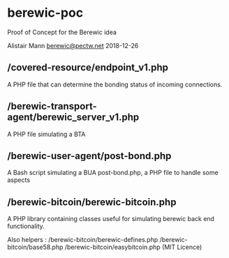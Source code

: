 # berewic-poc
Proof of Concept for the Berewic idea 

Alistair Mann	 berewic@pectw.net    2018-12-26

## /covered-resource/endpoint_v1.php
A PHP file that can determine the bonding status of incoming connections.

## /berewic-transport-agent/berewic_server_v1.php
A PHP file simulating a BTA

## /berewic-user-agent/post-bond.php
A Bash script simulating a BUA 
post-bond.php, a PHP file to handle some aspects

## /berewic-bitcoin/berewic-bitcoin.php
A PHP library containing classes useful for simulating berewic back end functionality. 

Also helpers :
/berewic-bitcoin/berewic-defines.php
/berewic-bitcoin/base58.php
/berewic-bitcoin/easybitcoin.php (MIT Licence)
